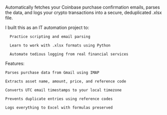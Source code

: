 Automatically fetches your Coinbase purchase confirmation emails, parses the data, and logs your crypto transactions into a secure, deduplicated .xlsx file.

I built this as an IT automation project to:
  
      Practice scripting and email parsing
      
      Learn to work with .xlsx formats using Python
      
      Automate tedious logging from real financial services
      
Features:

    Parses purchase data from Gmail using IMAP
    
    Extracts asset name, amount, price, and reference code
    
    Converts UTC email timestamps to your local timezone
    
    Prevents duplicate entries using reference codes
    
    Logs everything to Excel with formulas preserved

  


  
